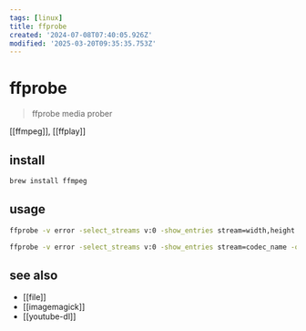 ```yaml
---
tags: [linux]
title: ffprobe
created: '2024-07-08T07:40:05.926Z'
modified: '2025-03-20T09:35:35.753Z'
---
```


# ffprobe

> ffprobe media prober

[[ffmpeg]], [[ffplay]]

## install

```sh
brew install ffmpeg
```

## usage

```sh
ffprobe -v error -select_streams v:0 -show_entries stream=width,height cover.jpg      # get dimensions

ffprobe -v error -select_streams v:0 -show_entries stream=codec_name -of default=nokey=1:noprint_wrappers=1 file.mp4 # get encoding
```

## see also

- [[file]]
- [[imagemagick]]
- [[youtube-dl]]
